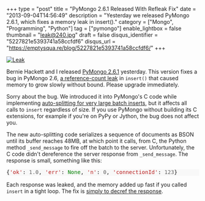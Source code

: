 +++
type = "post"
title = "PyMongo 2.6.1 Released With Refleak Fix"
date = "2013-09-04T14:56:49"
description = "Yesterday we released PyMongo 2.6.1, which fixes a memory leak in insert()."
category = ["Mongo", "Programming", "Python"]
tag = ["pymongo"]
enable_lightbox = false
thumbnail = "leak@240.jpg"
draft = false
disqus_identifier = "5227821e5393741a58ccfdf6"
disqus_url = "https://emptysqua.re/blog/5227821e5393741a58ccfdf6/"
+++

<p><a href="http://www.flickr.com/photos/usnavy/7684409578/"><img style="display:block; margin-left:auto; margin-right:auto;" src="leak.jpg" alt="Leak" title="Leak" /></a></p>
<p>Bernie Hackett and I released <a href="https://pypi.python.org/pypi/pymongo/2.6.1">PyMongo 2.6.1</a> yesterday. This version fixes a bug in PyMongo 2.6, <a href="https://jira.mongodb.org/browse/PYTHON-564">a reference-count leak</a> in <code>insert()</code> that caused memory to grow slowly without bound. Please upgrade immediately.</p>
<p>Sorry about the bug. We introduced it into PyMongo's C code while implementing <a href="https://jira.mongodb.org/browse/PYTHON-414">auto-splitting for very large batch inserts</a>, but it affects all calls to <code>insert</code> regardless of size. If you use PyMongo without building its C extensions, for example if you're on PyPy or Jython, the bug does not affect you.</p>
<p>The new auto-splitting code serializes a sequence of documents as BSON until its buffer reaches 48MB, at which point it calls, from C, the Python method <code>_send_message</code> to fire off the batch to the server. Unfortunately, the C code didn't dereference the server response from <code>_send_message</code>. The response is small, something like this:</p>
<div class="codehilite" style="background: #f8f8f8"><pre style="line-height: 125%">{<span style="color: #BA2121">&#39;ok&#39;</span>: <span style="color: #666666">1.0</span>, <span style="color: #BA2121">&#39;err&#39;</span>: <span style="color: #008000">None</span>, <span style="color: #BA2121">&#39;n&#39;</span>: <span style="color: #666666">0</span>, <span style="color: #BA2121">&#39;connectionId&#39;</span>: <span style="color: #666666">123</span>}
</pre></div>


<p>Each response was leaked, and the memory added up fast if you called <code>insert</code> in a tight loop. The fix is <a href="https://github.com/mongodb/mongo-python-driver/commit/d8faa7af0005538522372df8ebefdb255cd96c23">simply to decref the response</a>.</p>
